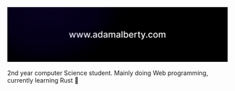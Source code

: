 <img src="https://raw.githubusercontent.com/AdamAlberty/AdamAlberty/master/github-banner.png" />

2nd year computer Science student. Mainly doing Web programming, currently learning Rust :crab:
